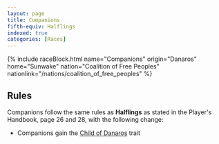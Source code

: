 ```yaml
---
layout: page
title: Companions
fifth-equiv: Halflings
indexed: true
categories: [Races]
---
```


{% include raceBlock.html name="Companions" origin="Danaros" home="Sunwake" nation="Coalition of Free Peoples" nationlink="/nations/coalition_of_free_peoples" %}

## Rules

Companions follow the same rules as **Halflings** as stated in the Player's Handbook, page 26 and 28, with the following change:

- Companions gain the [Child of Danaros](/rules/child_of_danaros) trait
